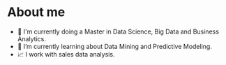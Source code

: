 # About me 



- 📖 I'm currently doing a Master in Data Science, Big Data and Business Analytics.
- 🌱 I’m currently learning about Data Mining and Predictive Modeling.
- 📈 I work with sales data analysis.
   


